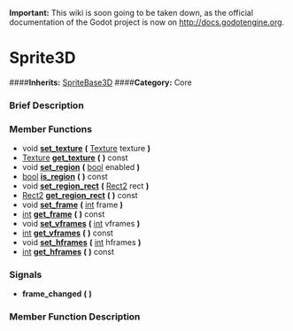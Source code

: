 **Important:** This wiki is soon going to be taken down, as the official documentation of the Godot project is now on http://docs.godotengine.org.

#  Sprite3D  
####**Inherits:** [SpriteBase3D](class_spritebase3d)
####**Category:** Core

###  Brief Description  


###  Member Functions 
  * void  **[set&#95;texture](#set_texture)**  **(** [Texture](class_texture) texture  **)**
  * [Texture](class_texture)  **[get&#95;texture](#get_texture)**  **(** **)** const
  * void  **[set&#95;region](#set_region)**  **(** [bool](class_bool) enabled  **)**
  * [bool](class_bool)  **[is&#95;region](#is_region)**  **(** **)** const
  * void  **[set&#95;region&#95;rect](#set_region_rect)**  **(** [Rect2](class_rect2) rect  **)**
  * [Rect2](class_rect2)  **[get&#95;region&#95;rect](#get_region_rect)**  **(** **)** const
  * void  **[set&#95;frame](#set_frame)**  **(** [int](class_int) frame  **)**
  * [int](class_int)  **[get&#95;frame](#get_frame)**  **(** **)** const
  * void  **[set&#95;vframes](#set_vframes)**  **(** [int](class_int) vframes  **)**
  * [int](class_int)  **[get&#95;vframes](#get_vframes)**  **(** **)** const
  * void  **[set&#95;hframes](#set_hframes)**  **(** [int](class_int) hframes  **)**
  * [int](class_int)  **[get&#95;hframes](#get_hframes)**  **(** **)** const

###  Signals  
  *  **frame&#95;changed**  **(** **)**

###  Member Function Description  
